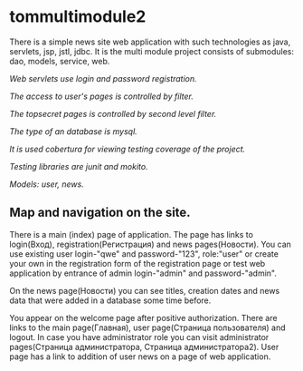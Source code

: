 # tommultimodule2
There is a simple news site web application with such technologies as java, servlets, jsp, jstl, jdbc.
It is the multi module project consists of submodules: dao, models, service, web.

*Web servlets use login and password registration.*

*The access to user's pages is controlled by filter.*

*The topsecret pages is controlled by second level filter.*

*The type of an database is mysql.*

*It is used cobertura for viewing testing coverage of the project.*

*Testing libraries are junit and mokito.*

*Models: user, news.*

Map and navigation on the site.
------------------------------

There is a main (index) page of application.
The page has links to login(Вход), registration(Регистрация) and news pages(Новости).
You can use existing user login-"qwe" and password-"123", role:"user" or 
create your own in the registration form of the registration page or
 test web application by entrance of admin login-"admin" and password-"admin".

On the news page(Новости) you can see titles, creation dates and news data
that were added in a database some time before.

You appear on the welcome page after positive authorization.
There are links to the main page(Главная), user page(Страница пользователя) and logout.
In case you have administrator role you can visit administrator pages(Страница администратора, Страница администратора2).
User page has a link to addition of user news on a page of web application.
 

